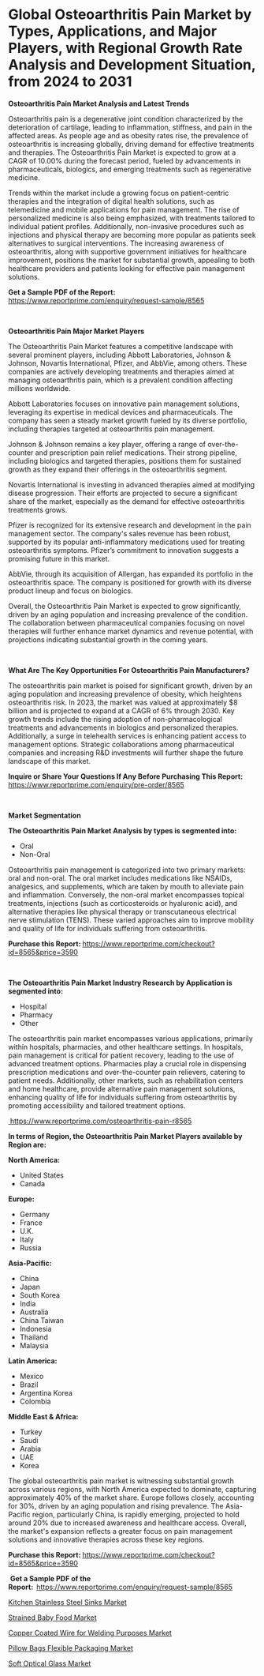 <p><h1>Global Osteoarthritis Pain Market by Types, Applications, and Major Players, with Regional Growth Rate Analysis and Development Situation, from 2024 to 2031</h1></p><p><strong>Osteoarthritis Pain Market Analysis and Latest Trends</strong></p>
<p><p>Osteoarthritis pain is a degenerative joint condition characterized by the deterioration of cartilage, leading to inflammation, stiffness, and pain in the affected areas. As people age and as obesity rates rise, the prevalence of osteoarthritis is increasing globally, driving demand for effective treatments and therapies. The Osteoarthritis Pain Market is expected to grow at a CAGR of 10.00% during the forecast period, fueled by advancements in pharmaceuticals, biologics, and emerging treatments such as regenerative medicine. </p><p>Trends within the market include a growing focus on patient-centric therapies and the integration of digital health solutions, such as telemedicine and mobile applications for pain management. The rise of personalized medicine is also being emphasized, with treatments tailored to individual patient profiles. Additionally, non-invasive procedures such as injections and physical therapy are becoming more popular as patients seek alternatives to surgical interventions. The increasing awareness of osteoarthritis, along with supportive government initiatives for healthcare improvement, positions the market for substantial growth, appealing to both healthcare providers and patients looking for effective pain management solutions.</p></p>
<p><strong>Get a Sample PDF of the Report:&nbsp;</strong> <a href="https://www.reportprime.com/enquiry/request-sample/8565">https://www.reportprime.com/enquiry/request-sample/8565</a></p>
<p>&nbsp;</p>
<p><strong>Osteoarthritis Pain Major Market Players</strong></p>
<p><p>The Osteoarthritis Pain Market features a competitive landscape with several prominent players, including Abbott Laboratories, Johnson & Johnson, Novartis International, Pfizer, and AbbVie, among others. These companies are actively developing treatments and therapies aimed at managing osteoarthritis pain, which is a prevalent condition affecting millions worldwide.</p><p>Abbott Laboratories focuses on innovative pain management solutions, leveraging its expertise in medical devices and pharmaceuticals. The company has seen a steady market growth fueled by its diverse portfolio, including therapies targeted at osteoarthritis pain management. </p><p>Johnson & Johnson remains a key player, offering a range of over-the-counter and prescription pain relief medications. Their strong pipeline, including biologics and targeted therapies, positions them for sustained growth as they expand their offerings in the osteoarthritis segment.</p><p>Novartis International is investing in advanced therapies aimed at modifying disease progression. Their efforts are projected to secure a significant share of the market, especially as the demand for effective osteoarthritis treatments grows.</p><p>Pfizer is recognized for its extensive research and development in the pain management sector. The company's sales revenue has been robust, supported by its popular anti-inflammatory medications used for treating osteoarthritis symptoms. Pfizer’s commitment to innovation suggests a promising future in this market.</p><p>AbbVie, through its acquisition of Allergan, has expanded its portfolio in the osteoarthritis space. The company is positioned for growth with its diverse product lineup and focus on biologics.</p><p>Overall, the Osteoarthritis Pain Market is expected to grow significantly, driven by an aging population and increasing prevalence of the condition. The collaboration between pharmaceutical companies focusing on novel therapies will further enhance market dynamics and revenue potential, with projections indicating substantial growth in the coming years.</p></p>
<p>&nbsp;</p>
<p><strong>What Are The Key Opportunities For Osteoarthritis Pain Manufacturers?</strong></p>
<p><p>The osteoarthritis pain market is poised for significant growth, driven by an aging population and increasing prevalence of obesity, which heightens osteoarthritis risk. In 2023, the market was valued at approximately $8 billion and is projected to expand at a CAGR of 6% through 2030. Key growth trends include the rising adoption of non-pharmacological treatments and advancements in biologics and personalized therapies. Additionally, a surge in telehealth services is enhancing patient access to management options. Strategic collaborations among pharmaceutical companies and increasing R&D investments will further shape the future landscape of this market.</p></p>
<p><strong>Inquire or Share Your Questions If Any Before Purchasing This Report:</strong> <a href="https://www.reportprime.com/enquiry/pre-order/8565">https://www.reportprime.com/enquiry/pre-order/8565</a></p>
<p>&nbsp;</p>
<p><strong>Market Segmentation</strong></p>
<p><strong>The Osteoarthritis Pain Market Analysis by types is segmented into:</strong></p>
<p><ul><li>Oral</li><li>Non-Oral</li></ul></p>
<p><p>Osteoarthritis pain management is categorized into two primary markets: oral and non-oral. The oral market includes medications like NSAIDs, analgesics, and supplements, which are taken by mouth to alleviate pain and inflammation. Conversely, the non-oral market encompasses topical treatments, injections (such as corticosteroids or hyaluronic acid), and alternative therapies like physical therapy or transcutaneous electrical nerve stimulation (TENS). These varied approaches aim to improve mobility and quality of life for individuals suffering from osteoarthritis.</p></p>
<p><strong>Purchase this Report:&nbsp;</strong><a href="https://www.reportprime.com/checkout?id=8565&price=3590">https://www.reportprime.com/checkout?id=8565&price=3590</a></p>
<p>&nbsp;</p>
<p><strong>The Osteoarthritis Pain Market Industry Research by Application is segmented into:</strong></p>
<p><ul><li>Hospital</li><li>Pharmacy</li><li>Other</li></ul></p>
<p><p>The osteoarthritis pain market encompasses various applications, primarily within hospitals, pharmacies, and other healthcare settings. In hospitals, pain management is critical for patient recovery, leading to the use of advanced treatment options. Pharmacies play a crucial role in dispensing prescription medications and over-the-counter pain relievers, catering to patient needs. Additionally, other markets, such as rehabilitation centers and home healthcare, provide alternative pain management solutions, enhancing quality of life for individuals suffering from osteoarthritis by promoting accessibility and tailored treatment options.</p></p>
<p><a href="https://www.reportprime.com/osteoarthritis-pain-r8565">&nbsp;https://www.reportprime.com/osteoarthritis-pain-r8565</a></p>
<p><strong>In terms of Region, the Osteoarthritis Pain Market Players available by Region are:</strong></p>
<p>
    <p> <strong> North America: </strong>
        <ul>
            <li>United States</li>
            <li>Canada</li>
        </ul>
        </p> 
    <p> <strong> Europe: </strong>
        <ul>
            <li>Germany</li>
            <li>France</li>
            <li>U.K.</li>
            <li>Italy</li>
            <li>Russia</li>
        </ul>
        </p> 
    <p> <strong> Asia-Pacific: </strong>
        <ul>
            <li>China</li>
            <li>Japan</li>
            <li>South Korea</li>
            <li>India</li>
            <li>Australia</li>
            <li>China Taiwan</li>
            <li>Indonesia</li>
            <li>Thailand</li>
            <li>Malaysia</li>
        </ul>
        </p> 
    <p> <strong> Latin America: </strong>
        <ul>
            <li>Mexico</li>
            <li>Brazil</li>
            <li>Argentina Korea</li>
            <li>Colombia</li>
        </ul>
        </p> 
    <p> <strong> Middle East & Africa: </strong>
        <ul>
            <li>Turkey</li>
            <li>Saudi</li>
            <li>Arabia</li>
            <li>UAE</li>
            <li>Korea</li>
        </ul>
    </p>
    </p>
<p><p>The global osteoarthritis pain market is witnessing substantial growth across various regions, with North America expected to dominate, capturing approximately 40% of the market share. Europe follows closely, accounting for 30%, driven by an aging population and rising prevalence. The Asia-Pacific region, particularly China, is rapidly emerging, projected to hold around 20% due to increased awareness and healthcare access. Overall, the market's expansion reflects a greater focus on pain management solutions and innovative therapies across these key regions.</p></p>
<p><strong>Purchase this Report: </strong><a href="https://www.reportprime.com/checkout?id=8565&price=3590">https://www.reportprime.com/checkout?id=8565&price=3590</a></p>
<p>&nbsp;<strong>Get a Sample PDF of the Report:&nbsp;&nbsp;</strong><a href="https://www.reportprime.com/enquiry/request-sample/8565">https://www.reportprime.com/enquiry/request-sample/8565</a></p>
<p><strong></strong></p>
<p><p><a href="https://www.linkedin.com/pulse/navigating-global-kitchen-stainless-steel-sinks-market-geg4c?trackingId=EwB9gApOTFSn8GBP84tGYQ%3D%3D">Kitchen Stainless Steel Sinks Market</a></p><p><a href="https://issuu.com/reportprime-2/docs/strained-baby-food-market-size-2030_56c1a8bfd728ae">Strained Baby Food Market</a></p><p><a href="https://issuu.com/reportprime-2/docs/copper-coated-wire-for-welding-purp_a9be2e0adfd23d">Copper Coated Wire for Welding Purposes Market</a></p><p><a href="https://medium.com/@patricbguth07/this-pillow-bags-flexible-packaging-market-research-report-evaluates-the-key-market-trends-803141fb1c87">Pillow Bags Flexible Packaging Market</a></p><p><a href="https://medium.com/@patricbguth07/the-soft-optical-glass-market-report-analyzes-important-operational-and-performance-data-so-one-e037b5d43c90">Soft Optical Glass Market</a></p></p>